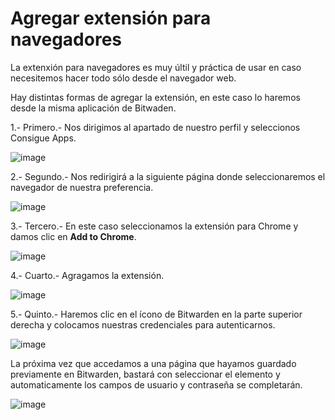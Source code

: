 # Agregar extensión para navegadores #

La extenxión para navegadores es muy últil y práctica de usar en caso necesitemos hacer todo sólo desde el navegador web.

Hay distintas formas de agregar la extensión, en este caso lo haremos desde la misma aplicación de Bitwaden.

1.- Primero.- Nos dirigimos al apartado de nuestro perfil y seleccionos Consigue Apps.

![image](https://rms-api-alpha.dsroma.info/v1/q/74J-Ff.goal-image)

2.- Segundo.- Nos redirigirá a la siguiente página donde seleccionaremos el navegador de nuestra preferencia.

![image](https://rms-api-alpha.dsroma.info/v1/q/J7L-K3.goal-image)

3.- Tercero.- En este caso seleccionamos la extensión para Chrome y damos clic en **Add to Chrome**.  

![image](https://rms-api-alpha.dsroma.info/v1/q/unT-o0.goal-image)

4.- Cuarto.- Agragamos la extensión.  

![image](https://rms-api-alpha.dsroma.info/v1/q/DUf-5R.goal-image)

5.- Quinto.- Haremos clic en el ícono de Bitwarden en la parte superior derecha y colocamos nuestras credenciales para autenticarnos.

![image](https://rms-api-alpha.dsroma.info/v1/q/Mc0-9e.goal-image)

La próxima vez que accedamos a una página que hayamos guardado previamente en Bitwarden, bastará con seleccionar el elemento y automaticamente los campos de usuario y contraseña se completarán.

![image](https://rms-api-alpha.dsroma.info/v1/q/Mzz-V5.goal-image)
